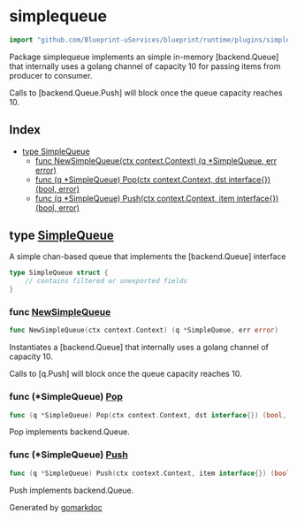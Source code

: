 <!-- Code generated by gomarkdoc. DO NOT EDIT -->

# simplequeue

```go
import "github.com/Blueprint-uServices/blueprint/runtime/plugins/simplequeue"
```

Package simplequeue implements an simple in\-memory \[backend.Queue\] that internally uses a golang channel of capacity 10 for passing items from producer to consumer.

Calls to \[backend.Queue.Push\] will block once the queue capacity reaches 10.

## Index

- [type SimpleQueue](<#SimpleQueue>)
  - [func NewSimpleQueue\(ctx context.Context\) \(q \*SimpleQueue, err error\)](<#NewSimpleQueue>)
  - [func \(q \*SimpleQueue\) Pop\(ctx context.Context, dst interface\{\}\) \(bool, error\)](<#SimpleQueue.Pop>)
  - [func \(q \*SimpleQueue\) Push\(ctx context.Context, item interface\{\}\) \(bool, error\)](<#SimpleQueue.Push>)


<a name="SimpleQueue"></a>
## type [SimpleQueue](<https://gitlab.mpi-sws.org/cld/blueprint2/blueprint/blob/main/runtime/plugins/simplequeue/queue.go#L14-L16>)

A simple chan\-based queue that implements the \[backend.Queue\] interface

```go
type SimpleQueue struct {
    // contains filtered or unexported fields
}
```

<a name="NewSimpleQueue"></a>
### func [NewSimpleQueue](<https://gitlab.mpi-sws.org/cld/blueprint2/blueprint/blob/main/runtime/plugins/simplequeue/queue.go#L21>)

```go
func NewSimpleQueue(ctx context.Context) (q *SimpleQueue, err error)
```

Instantiates a \[backend.Queue\] that internally uses a golang channel of capacity 10.

Calls to \[q.Push\] will block once the queue capacity reaches 10.

<a name="SimpleQueue.Pop"></a>
### func \(\*SimpleQueue\) [Pop](<https://gitlab.mpi-sws.org/cld/blueprint2/blueprint/blob/main/runtime/plugins/simplequeue/queue.go#L33>)

```go
func (q *SimpleQueue) Pop(ctx context.Context, dst interface{}) (bool, error)
```

Pop implements backend.Queue.

<a name="SimpleQueue.Push"></a>
### func \(\*SimpleQueue\) [Push](<https://gitlab.mpi-sws.org/cld/blueprint2/blueprint/blob/main/runtime/plugins/simplequeue/queue.go#L50>)

```go
func (q *SimpleQueue) Push(ctx context.Context, item interface{}) (bool, error)
```

Push implements backend.Queue.

Generated by [gomarkdoc](<https://github.com/princjef/gomarkdoc>)

